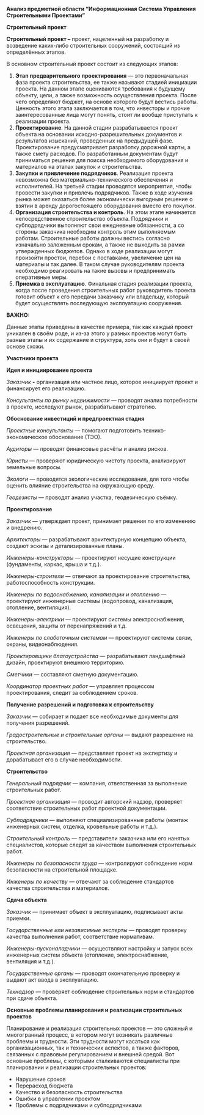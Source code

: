 **Анализ предметной области “Информационная Система Управления Строительными Проектами”**

**Строительный проект**

**Строительный проект –** проект, нацеленный на разработку и возведение каких-либо строительных сооружений, состоящий из определённых этапов.

В основном строительный проект состоит из следующих этапов:

1. **Этап предварительного проектирования** — это первоначальная фаза проекта строительства, ее также называют стадией инициации проекта. На данном этапе оцениваются требования к будущему объекту, цели, а также возможность осуществления проекта. После чего определяют бюджет, на основе которого будут вестись работы. Ценность этого этапа заключается в том, что инвесторы и прочие заинтересованные лица могут понять, стоит ли вообще приступать к реализации проекта.
2. **Проектирование**. На данной стадии разрабатывается проект объекта на основании исходно-разрешительных документов и результатов изысканий, проведенных на предыдущей фазе. Проектирование предусматривает разработку дорожной карты, а также смету расходов. По разработанным документам будут приниматься решения для поиска необходимого оборудования и материалов на этапах закупок и строительства.
3. **Закупки и привлечение подрядчиков**. Реализация проекта невозможна без материально-технического обеспечения и исполнителей. На третьей стадии проводятся мероприятия, чтобы провести закупки и привлечь подрядчиков. Также в ходе изучения рынка может оказаться более экономически выгодным решение о взятии в аренду дорогостоящего оборудования вместо его покупки.
4. **Организация строительства и контроль**. На этом этапе начинается непосредственное строительство объекта. Подрядчики и субподрядчики выполняют свои ежедневные обязанности, а со стороны заказчика необходим контроль этим выполняемым работам. Строительные работы должны вестись согласно изначально заложенным срокам, а также не выходить за рамки утвержденных бюджетов. Однако в ходе реализации могут произойти простои, перебои с поставками, увеличение цен на материалы и так далее. В таком случае руководителям проекта необходимо реагировать на такие вызовы и предпринимать оперативные меры.
5. **Приемка в эксплуатацию**. Финальная стадия реализации проекта, когда после проведения строительных работ руководитель проекта готовит объект к его передачи заказчику или владельцу, который будет осуществлять последующую эксплуатацию сооружения.

**ВАЖНО:**

Данные этапы приведены в качестве примера, так как каждый проект уникален в своём роде, и из-за этого у разных проектов могут быть разные этапы и их содержание и структура, хоть они и будут в своей основе схожи.

**Участники проекта**

**Идея и инициирование проекта**

_Заказчик_ **-** организация или частное лицо, которое инициирует проект и финансирует его реализацию.

_Консультанты по рынку недвижимости_ — проводят анализ потребности в проекте, исследуют рынок, разрабатывают стратегию.

**Обоснование инвестиций и предпроектная стадия**

_Проектные консультанты_ — помогают подготовить технико-экономическое обоснование (ТЭО).

_Аудиторы_ — проводят финансовые расчёты и анализ рисков.

_Юристы_ — проверяют юридическую чистоту проекта, анализируют земельные вопросы.

_Экологи_ — проводятся экологические исследования, для того чтобы оценить влияние строительства на окружающую среду.

_Геодезисты_ — проводят анализ участка, геодезическую съёмку.

**Проектирование**

_Заказчик_ — утверждает проект, принимает решения по его изменению и внедрению.

_Архитекторы_ — разрабатывают архитектурную концепцию объекта, создают эскизы и детализированные планы.

_Инженеры-конструкторы_ — проектируют несущие конструкции (фундаменты, каркас, крыша и т.д.).

_Инженеры-строители_ — отвечают за проектирование строительства, работоспособность конструкции.

_Инженеры по водоснабжению, канализации и отоплению_ — проектируют инженерные системы (водопровод, канализация, отопление, вентиляция).

_Инженеры-электрики_ — проектируют системы электроснабжения, освещения, защиты от перенапряжений и т.д.

_Инженеры по слаботочным системам_ — проектируют системы связи, охраны, видеонаблюдения.

_Проектировщики благоустройства_ — разрабатывают ландшафтный дизайн, проектируют внешнюю территорию.

_Сметчики_ — составляют сметную документацию.

_Координатор проектных работ_ — управляет процессом проектирования, следит за соблюдением сроков.

**Получение разрешений и подготовка к строительству**

_Заказчик_ — собирает и подает все необходимые документы для получения разрешений.

_Градостроительные и строительные органы_ — выдают разрешение на строительство.

_Проектная организация_ — представляет проект на экспертизу и дорабатывает его в случае необходимости.

**Строительство**

_Генеральный подрядчик_ — компания, ответственная за выполнение строительных работ.

_Проектная организация_ — проводит авторский надзор, проверяет соответствие строительных работ проектной документации.

_Субподрядчики_ — выполняют специализированные работы (монтаж инженерных систем, отделка, кровельные работы и т.д.).

_Строительный контроль_ — представители заказчика или его нанятых специалистов, которые следят за качеством выполнения строительных работ.

_Инженеры по безопасности труда_ — контролируют соблюдение норм безопасности на строительной площадке.

_Инженеры по качеству_ — отвечают за соблюдение стандартов качества строительства и материалов.

**Сдача объекта**

_Заказчик_ — принимает объект в эксплуатацию, подписывает акты приемки.

_Государственные или независимые эксперты_ — проводят проверку качества выполнения работ, соответствие нормативам.

_Инженеры-пусконаладчики_ — осуществляют настройку и запуск всех инженерных систем объекта (отопление, электроснабжение, вентиляция и т.д.).

_Государственные органы_ — проводят окончательную проверку и выдают акт ввода в эксплуатацию.

_Технадзор_ — проверяет соблюдение строительных норм и стандартов при сдаче объекта.

**Основные проблемы планирования и реализации строительных проектов**

Планирование и реализация строительных проектов — это сложный и многогранный процесс, в котором могут возникать различные проблемы и трудности. Эти трудности могут касаться как организационных, так и технических аспектов, а также факторов, связанных с правовым регулированием и внешней средой. Вот основные проблемы, с которыми сталкиваются специалисты при планировании и реализации строительных проектов:

- Нарушение сроков
- Перерасход бюджета
- Качество и безопасность строительства
- Ошибки в управлении проектом
- Проблемы с подрядчиками и субподрядчиками